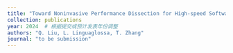 ```yaml
---
title: "Toward Noninvasive Performance Dissection for High-speed Software Data Plane"
collection: publications
year: 2024  # 根据提交或预计发表年份调整
authors: "Q. Liu, L. Linguaglossa, T. Zhang"
journal: "to be submission"
---
```


